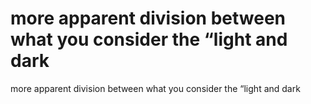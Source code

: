 # more apparent division between what you consider the “light and dark

more apparent division between what you consider the “light and dark
